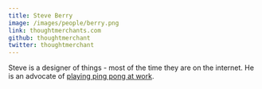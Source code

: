 ```yaml
---
title: Steve Berry
image: /images/people/berry.png
link: thoughtmerchants.com
github: thoughtmerchant
twitter: thoughtmerchant
---
```


Steve is a designer of things - most of the time they are on the internet. He is an advocate of <a href="http://www.racquet.io" target="blank">playing ping pong at work</a>.
